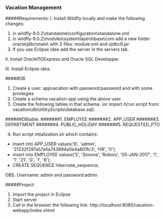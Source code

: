 ### Vacation Management

#####Requirements:
I. Install Wildfly locally and make the following changes:
1. in wildfly-9.0.2\standalone\configuration\standalone.xml
2. in wildfly-9.0.2\modules\system\layers\base\com add a new folder oracle\jdbc\main\ with 2 files:
module.xml and ojdbc6.jar
3. If you use Eclipse Idee add the server in the servers tab.

II. Install Oracle11GExpress and Oracle SQL Developper

III. Install Eclipse idea.

#####DB 
1. Create a user: appvacation with password:password and with some privilegies
2. Create a schema vacation-app using the above user.
3. Create the following tables in that schema. (or import it/run script from: vacation\db\UtilityScripts\database.sql).

######DBtable:
#######1. EMPLOYEE
#######2. APP_USER
#######3. DEPARTMENT
#######4. PUBLIC_HOLIDAY
#######5. REQUESTED_PTO

4. Run script intialization.sh which contains:
- insert into APP_USER values('6', 'admin', '21232f297a57a5a743894a0e4a801fc3', 'HR', '0');
- insert into EMPLOYEE values('5', 'Simona', 'Roboiu', '05-JAN-2017', '1', '1', '21', '0', '1', '6');
- CREATE SEQUENCE hibernate_sequence;

OBS. Username: admin and password:admin

#####Project:
1. Import the project in Eclipse
2. Start server
3. Call in the browser the following link: http://localhost:8080/vacation-webapp/index.xhtml
